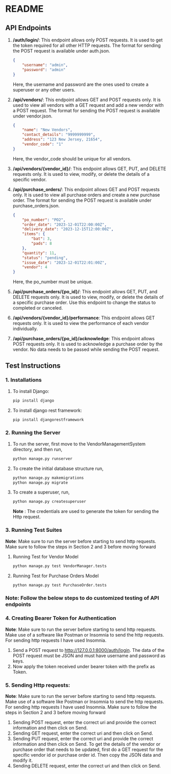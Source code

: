 # README

## API Endpoints

1. **/auth/login/**: This endpoint allows only POST requests. It is used to get the token required for all other HTTP requests. The format for sending the POST request is available under auth.json.

    ```json
    {
        "username": "admin",
        "password": "admin"
    }
    ```

    Here, the username and password are the ones used to create a superuser or any other users.

2. **/api/vendors/**: This endpoint allows GET and POST requests only. It is used to view all vendors with a GET request and add a new vendor with a POST request. The format for sending the POST request is available under vendor.json.

    ```json
    {
        "name": "New Vendors",
        "contact_details": "9999999999",
        "address": "123 New Jersey, 21654",
        "vendor_code": "1"
    }
    ```

    Here, the vendor_code should be unique for all vendors.

3. **/api/vendors/{vendor_id}/**: This endpoint allows GET, PUT, and DELETE requests only. It is used to view, modify, or delete the details of a specific vendor.

4. **/api/purchase_orders/**: This endpoint allows GET and POST requests only. It is used to view all purchase orders and create a new purchase order. The format for sending the POST request is available under purchase_orders.json.

    ```json
    {
        "po_number": "PO2",
        "order_date": "2023-12-01T22:00:00Z",
        "delivery_date": "2023-12-15T12:00:00Z",
        "items": {
            "bat": 3,
            "pads": 8
        },
        "quantity": 11,
        "status": "pending",
        "issue_date": "2023-12-01T22:01:00Z",
        "vendor": 4
    }
    ```

    Here, the po_number must be unique.

5. **/api/purchase_orders/{po_id}/**: This endpoint allows GET, PUT, and DELETE requests only. It is used to view, modify, or delete the details of a specific purchase order. Use this endpoint to change the status to completed or canceled.

6. **/api/vendors/{vendor_id}/performance**: This endpoint allows GET requests only. It is used to view the performance of each vendor individually.

7. **/api/purchase_orders/{po_id}/acknowledge**: This endpoint allows POST requests only. It is used to acknowledge a purchase order by the vendor. No data needs to be passed while sending the POST request.

## Test Instructions

### 1. Installations

1. To install Django:
   ```bash
   pip install django
2. To install django rest framework:
   ```bash
   pip install djangorestframework
   ```
### 2. Running the Server

1. To run the server, first move to the VendorManagementSystem directory, and then run,
   ```bash
   python manage.py runserver	
2. To create the initial database structure run,
   ```bash
   python manage.py makemigrations
   python manage.py migrate
4. To create a superuser, run,
   ```bash
   python manage.py createsuperuser
   ```
   **Note** : The credentials are used to generate the token for sending the Http request.

### 3. Running Test Suites
 **Note**: 
 Make sure to run the server before starting to send http requests.
 Make sure to follow the steps in Section 2 and 3 before moving forward
 1. Running Test for Vendor Model
    ```bash
    python manage.py test VendorManager.tests
 2. Running Test for Purchase Orders Model
    ```bash
    python manage.py test PurchaseOrder.tests
    ```
### Note: Follow the below steps to do customized testing of API endpoints
### 4. Creating Bearer Token for Authentication
 **Note**: 
 Make sure to run the server before starting to send http requests. Make use of a software like Postman or Insomnia to send the http requests. 
 For sending http requests I have used Insomnia.
1. Send a POST request to http://127.0.0.1:8000/auth/login. The data of the POST request must be JSON and must have username and password as keys.
2. Now apply the token received under bearer token with the prefix as Token.

### 5. Sending Http requests:
 **Note**: 
 Make sure to run the server before starting to send http requests. Make use of a software like Postman or Insomnia to send the http requests. 
 For sending http requests I have used Insomnia. 
 Make sure to follow the steps in Section 2 and 3 before moving forward
 
1. Sending POST request, enter the correct uri and provide the correct information and then click on Send.
2. Sending GET request,  enter the correct uri and then click on Send.
3. Sending PUT request,  enter the correct uri and provide the correct information and then click on Send. To get the details of the vendor or purchase order that needs to be updated, first do a GET request for the specific vendor id or purchase order id. Then copy the JSON data and modify it.
4. Sending DELETE request,  enter the correct uri and then click on Send.

